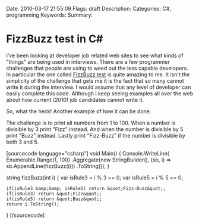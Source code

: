 Date: 2010-03-17 21:55:09
Flags: draft
Description:
Categories: C#, programming
Keywords:
Summary:

# FizzBuzz test in C#

I've been looking at developer job related web sites to see what kinds of "things" are being used in interviews. There are a few programmer challenges that people are using to weed out the less capable developers. In particular the one called <a href="http://imranontech.com/2007/01/24/using-fizzbuzz-to-find-developers-who-grok-coding/">FizzBuzz test</a> is quite amazing to me. It isn't the simplicity of the challenge that gets me it is the fact that so many cannot write it during the interview. I would assume that any level of developer can easily complete this code. Although I keep seeing examples all over the web about how current <em>(2010)</em> job candidates cannot write it.

So, what the heck! Another example of how it can be done.

The challenge is to print all numbers from 1 to 100. When a number is divisible by 3 print "Fizz" instead. And when the number is divisible by 5 print "Buzz" instead. Lastly print "Fizz-Buzz" if the number is divisible by both 3 and 5.

[sourcecode language="csharp"]
void Main()
{
    Console.WriteLine(
        Enumerable.Range(1, 100)
            .Aggregate(new StringBuilder(), (sb, i) =&gt; sb.AppendLine(fizzBuzz(i)))
            .ToString());
}

string fizzBuzz(int i)
{
    var isRule3 = i % 3 == 0;
    var isRule5 = i % 5 == 0;

    if(isRule3 &amp;&amp; isRule5) return &quot;Fizz-Buzz&quot;;
    if(isRule3) return &quot;Fizz&quot;;
    if(isRule5) return &quot;Buzz&quot;;
    return i.ToString();
}
[/sourcecode]
